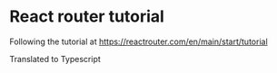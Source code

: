 # React router tutorial

Following the tutorial at https://reactrouter.com/en/main/start/tutorial

Translated to Typescript
